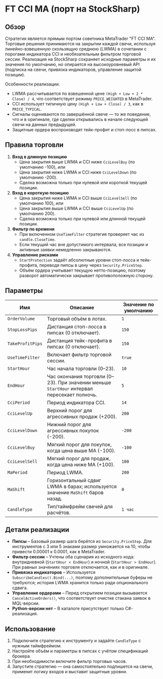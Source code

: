 # FT CCI MA (порт на StockSharp)

## Обзор
Стратегия является прямым портом советника MetaTrader "FT CCI MA". Торговые решения принимаются на закрытии каждой свечи, используя линейно-взвешенную скользящую среднюю (LWMA) в сочетании с порогами индикатора CCI и необязательным фильтром торговой сессии. Реализация на StockSharp сохраняет исходные параметры и их значения по умолчанию, но опирается на высокоуровневый API (подписка на свечи, привязка индикаторов, управление защитой позиции).

Особенности реализации:
- LWMA рассчитывается по взвешенной цене `(High + Low + 2 * Close) / 4`, что соответствует режиму `PRICE_WEIGHTED` в MetaTrader.
- CCI использует типичную цену `(High + Low + Close) / 3`, как в `PRICE_TYPICAL`.
- Сигналы оцениваются по завершённой свече — то же поведение, что и в оригинале, где сделки открывались в начале следующей свечи на данных предыдущей.
- Защитные ордера воспроизводят тейк-профит и стоп-лосс в пипсах.

## Правила торговли
1. **Вход в длинную позицию**
   - Цена закрытия выше LWMA и CCI ниже `CciLevelBuy` (по умолчанию -100), *или*
   - Цена закрытия ниже LWMA и CCI ниже `CciLevelDown` (по умолчанию -200).
   - Сделка возможна только при нулевой или короткой текущей позиции.
2. **Вход в короткую позицию**
   - Цена закрытия ниже LWMA и CCI выше `CciLevelSell` (по умолчанию 100), *или*
   - Цена закрытия выше LWMA и CCI выше `CciLevelUp` (по умолчанию 200).
   - Сделка возможна только при нулевой или длинной текущей позиции.
3. **Фильтр по времени**
   - При включенном `UseTimeFilter` стратегия проверяет час из `candle.CloseTime`.
   - Если текущий час вне допустимого интервала, все позиции и активные заявки немедленно закрываются.
4. **Управление рисками**
   - `StartProtection` задаёт абсолютные уровни стоп-лосса и тейк-профита, переводя пипсы в цену через `Security.PriceStep`.
   - Объём ордера учитывает текущую нетто-позицию, поэтому разворот автоматически закрывает противоположную сторону.

## Параметры
| Имя | Описание | Значение по умолчанию |
| --- | -------- | --------------------- |
| `OrderVolume` | Торговый объём в лотах. | `1` |
| `StopLossPips` | Дистанция стоп-лосса в пипсах (0 отключает). | `150` |
| `TakeProfitPips` | Дистанция тейк-профита в пипсах (0 отключает). | `150` |
| `UseTimeFilter` | Включает фильтр торговой сессии. | `true` |
| `StartHour` | Час начала торговли (0–23). | `10` |
| `EndHour` | Час окончания торговли (0–23). При значении меньше `StartHour` интервал пересекает полночь. | `5` |
| `CciPeriod` | Период индикатора CCI. | `14` |
| `CciLevelUp` | Верхний порог для агрессивных продаж (+200). | `200` |
| `CciLevelDown` | Нижний порог для агрессивных покупок (-200). | `-200` |
| `CciLevelBuy` | Мягкий порог для покупок, когда цена выше MA (-100). | `-100` |
| `CciLevelSell` | Мягкий порог для продаж, когда цена ниже MA (+100). | `100` |
| `MaPeriod` | Период LWMA. | `200` |
| `MaShift` | Горизонтальный сдвиг LWMA в барах; используется значение `MaShift` баров назад. | `0` |
| `CandleType` | Тип/таймфрейм свечей для расчётов. | `1 час` |

## Детали реализации
- **Пипсы** – Базовый размер шага берётся из `Security.PriceStep`. Для инструментов с 3 или 5 знаками размер умножается на 10, чтобы привести 0.00001 к 0.0001, как в MetaTrader.
- **Фильтр сессии** – Учтены оба сценария из исходного кода: внутридневной (`StartHour < EndHour`) и ночной (`StartHour > EndHour`). При равных значениях торговля отключается, как и в оригинале.
- **Привязка индикаторов** – Используется `SubscribeCandles().Bind(...)`, поэтому дополнительные буферы не требуются; история LWMA хранится только ради опционального сдвига.
- **Управление ордерами** – Перед открытием позиции вызывается `CancelActiveOrders()`, что соответствует очистке стакана заявок в MQL-версии.
- **Python-версии нет** – В каталоге присутствует только C#-реализация.

## Использование
1. Подключите стратегию к инструменту и задайте `CandleType` с нужным таймфреймом.
2. Настройте объём и параметры в пипсах с учётом спецификаций брокера.
3. При необходимости включите фильтр торговых часов.
4. Запустите стратегию — она самостоятельно подпишется на свечи, применит логику входов и выставит защитные уровни.

